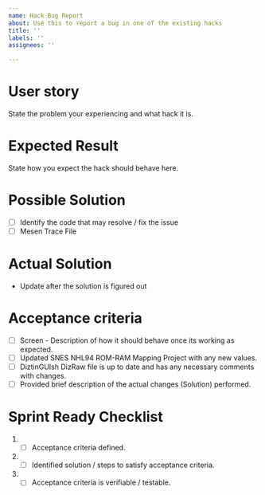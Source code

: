 ```yaml
---
name: Hack Bug Report
about: Use this to report a bug in one of the existing hacks
title: ''
labels: ''
assignees: ''

---
```


# User story
State the problem your experiencing and what hack it is.

# Expected Result
State how you expect the hack should behave here.

# Possible Solution
- [ ] Identify the code that may resolve / fix the issue
- [ ] Mesen Trace File

# Actual Solution
- Update after the solution is figured out

# Acceptance criteria
- [ ] Screen - Description of how it should behave once its working as expected.
- [ ] Updated SNES NHL94 ROM-RAM Mapping Project with any new values.
- [ ] DiztinGUIsh DizRaw file is up to date and has any necessary comments with changes.
- [ ] Provided brief description of the actual changes (Solution) performed.

# Sprint Ready Checklist 
1. - [ ] Acceptance criteria defined.
2. - [ ] Identified solution / steps to satisfy acceptance criteria.
3. - [ ] Acceptance criteria is verifiable / testable.
